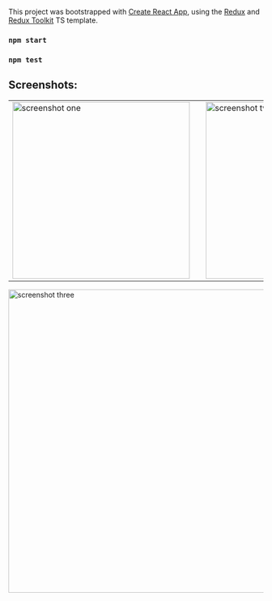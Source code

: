 This project was bootstrapped with [Create React App](https://github.com/facebook/create-react-app), using the [Redux](https://redux.js.org/) and [Redux Toolkit](https://redux-toolkit.js.org/) TS template.

### `npm start`

### `npm test`

## Screenshots:

<table border="0">
 <tr>
    <td><img src="https://lenarfattakhov.com/assets/wallets-task/sc1.png" width="350" title="screenshot one"><td>
    <td><img src="https://lenarfattakhov.com/assets/wallets-task/sc2.png" width="350" title="screenshot two"></td>
 </tr>
</table>
<img src="https://lenarfattakhov.com/assets/wallets-task/sc3.png" width="600" title="screenshot three">
